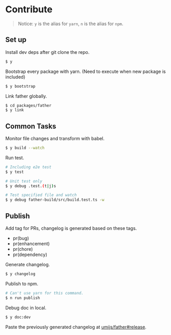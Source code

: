 # Contribute

> Notice: `y` is the alias for `yarn`, `n` is the alias for `npm`.

## Set up

Install dev deps after git clone the repo.

```bash
$ y
```

Bootstrap every package with yarn. (Need to execute when new package is included)

```bash
$ y bootstrap
```

Link father globally.

```bash
$ cd packages/father
$ y link
```

## Common Tasks

Monitor file changes and transform with babel.

```bash
$ y build --watch
```

Run test.

```bash
# Including e2e test
$ y test

# Unit test only
$ y debug .test.(t|j)s

# Test specified file and watch
$ y debug father-build/src/build.test.ts -w
```

## Publish

Add tag for PRs, changelog is generated based on these tags.

* pr(bug)
* pr(enhancement)
* pr(chore)
* pr(dependency)

Generate changelog.

```bash
$ y changelog
```

Publish to npm.

```bash
# Can't use yarn for this command.
$ n run publish
```

Debug doc in local.

```bash
$ y doc:dev
```

Paste the previously generated changelog at [umijs/father#release](https://github.com/umijs/father/releases).
